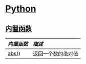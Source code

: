 # [Python](https://github.com/Summer-Felix/Develop/blob/master/Python/Python-Readme.md) #

## [内置函数](http://python.usyiyi.cn/translate/python_352/library/functions.html) ##

| ***内置函数*** | ***描述*** |
| :------ | :------ |
[abs()](内置函数/abs.md) | 返回一个数的绝对值